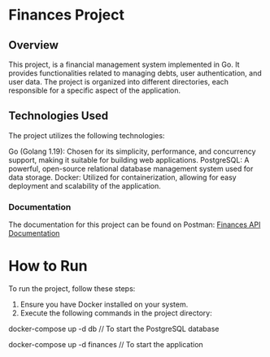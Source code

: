 # Finances Project
## Overview
This project, is a financial management system implemented in Go. It provides functionalities related to managing debts, user authentication, and user data. The project is organized into different directories, each responsible for a specific aspect of the application.


## Technologies Used
The project utilizes the following technologies:

Go (Golang 1.19): Chosen for its simplicity, performance, and concurrency support, making it suitable for building web applications.
PostgreSQL: A powerful, open-source relational database management system used for data storage.
Docker: Utilized for containerization, allowing for easy deployment and scalability of the application.

### Documentation
The documentation for this project can be found on Postman:
[Finances API Documentation](https://www.postman.com/docking-module-geologist-57881386/workspace/finances/collection/33172072-51b20f76-dc60-42a8-bf56-2aa3439e4e3e?action=share&creator=33172072)

# How to Run
To run the project, follow these steps:

1. Ensure you have Docker installed on your system.
2. Execute the following commands in the project directory:


docker-compose up -d db      // To start the PostgreSQL database

docker-compose up -d finances // To start the application
